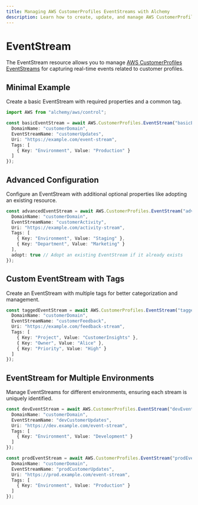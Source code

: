 ```yaml
---
title: Managing AWS CustomerProfiles EventStreams with Alchemy
description: Learn how to create, update, and manage AWS CustomerProfiles EventStreams using Alchemy Cloud Control.
---
```


# EventStream

The EventStream resource allows you to manage [AWS CustomerProfiles EventStreams](https://docs.aws.amazon.com/customerprofiles/latest/userguide/) for capturing real-time events related to customer profiles.

## Minimal Example

Create a basic EventStream with required properties and a common tag.

```ts
import AWS from "alchemy/aws/control";

const basicEventStream = await AWS.CustomerProfiles.EventStream("basicEventStream", {
  DomainName: "customerDomain",
  EventStreamName: "customerUpdates",
  Uri: "https://example.com/event-stream",
  Tags: [
    { Key: "Environment", Value: "Production" }
  ]
});
```

## Advanced Configuration

Configure an EventStream with additional optional properties like adopting an existing resource.

```ts
const advancedEventStream = await AWS.CustomerProfiles.EventStream("advancedEventStream", {
  DomainName: "customerDomain",
  EventStreamName: "customerActivity",
  Uri: "https://example.com/activity-stream",
  Tags: [
    { Key: "Environment", Value: "Staging" },
    { Key: "Department", Value: "Marketing" }
  ],
  adopt: true // Adopt an existing EventStream if it already exists
});
```

## Custom EventStream with Tags

Create an EventStream with multiple tags for better categorization and management.

```ts
const taggedEventStream = await AWS.CustomerProfiles.EventStream("taggedEventStream", {
  DomainName: "customerDomain",
  EventStreamName: "customerFeedback",
  Uri: "https://example.com/feedback-stream",
  Tags: [
    { Key: "Project", Value: "CustomerInsights" },
    { Key: "Owner", Value: "Alice" },
    { Key: "Priority", Value: "High" }
  ]
});
```

## EventStream for Multiple Environments

Manage EventStreams for different environments, ensuring each stream is uniquely identified.

```ts
const devEventStream = await AWS.CustomerProfiles.EventStream("devEventStream", {
  DomainName: "customerDomain",
  EventStreamName: "devCustomerUpdates",
  Uri: "https://dev.example.com/event-stream",
  Tags: [
    { Key: "Environment", Value: "Development" }
  ]
});

const prodEventStream = await AWS.CustomerProfiles.EventStream("prodEventStream", {
  DomainName: "customerDomain",
  EventStreamName: "prodCustomerUpdates",
  Uri: "https://prod.example.com/event-stream",
  Tags: [
    { Key: "Environment", Value: "Production" }
  ]
});
```